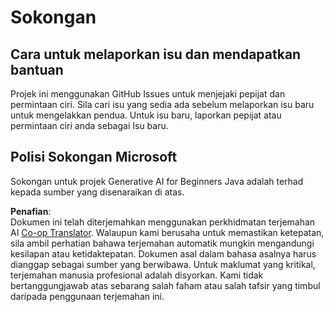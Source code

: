 <!--
CO_OP_TRANSLATOR_METADATA:
{
  "original_hash": "b8ef73cc49dec68e2c885ee9df545129",
  "translation_date": "2025-07-21T19:10:12+00:00",
  "source_file": "SUPPORT.md",
  "language_code": "ms"
}
-->
# Sokongan

## Cara untuk melaporkan isu dan mendapatkan bantuan  

Projek ini menggunakan GitHub Issues untuk menjejaki pepijat dan permintaan ciri. Sila cari isu yang sedia ada sebelum melaporkan isu baru untuk mengelakkan pendua. Untuk isu baru, laporkan pepijat atau permintaan ciri anda sebagai Isu baru.

## Polisi Sokongan Microsoft  

Sokongan untuk projek Generative AI for Beginners Java adalah terhad kepada sumber yang disenaraikan di atas.

**Penafian**:  
Dokumen ini telah diterjemahkan menggunakan perkhidmatan terjemahan AI [Co-op Translator](https://github.com/Azure/co-op-translator). Walaupun kami berusaha untuk memastikan ketepatan, sila ambil perhatian bahawa terjemahan automatik mungkin mengandungi kesilapan atau ketidaktepatan. Dokumen asal dalam bahasa asalnya harus dianggap sebagai sumber yang berwibawa. Untuk maklumat yang kritikal, terjemahan manusia profesional adalah disyorkan. Kami tidak bertanggungjawab atas sebarang salah faham atau salah tafsir yang timbul daripada penggunaan terjemahan ini.